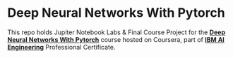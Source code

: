 # Deep Neural Networks With Pytorch

This repo holds Jupiter Notebook Labs & Final Course Project for the [__Deep Neural Networks With Pytorch__](https://www.coursera.org/learn/deep-neural-networks-with-pytorch) course hosted on Coursera, part of [__IBM AI Engineering__](https://www.coursera.org/professional-certificates/ai-engineer) Professional Certificate.
